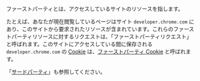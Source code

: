 ファーストパーティとは、アクセスしているサイトのリソースを指します。

たとえば、あなたが現在閲覧しているページはサイト `developer.chrome.com` にあり、このサイトから要求されたリソースが含まれています。これらのファーストパーティリソースに対するリクエストは、「ファーストパーティリクエスト」と呼ばれます。このサイトにアクセスしている間に保存される `developer.chrome.com` の [Cookie](#cookie) は、[ファーストパーティ Cookie](#first-party-cookie) と呼ばれます。

「[サードパーティ](#third-party)」も参照してください。
